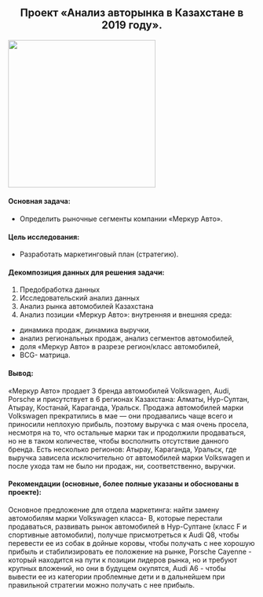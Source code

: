 <h2 align="center">Проект «Анализ авторынка в Казахстане в 2019 году». </h2>
<img widht="100" height="300" src="https://celes.club/pictures/uploads/posts/2023-06/1687462339_celes-club-p-mekhanik-risunok-risunok-krasivo-57.jpg">

#### Основная задача:
- Определить рыночные сегменты компании «Меркур Авто».
#### Цель исследования:
- Разработать маркетинговый план (стратегию).

  
#### Декомпозиция данных для решения задачи:

1. Предобработка данных
2. Исследовательский анализ данных
3. Анализ рынка автомобилей Казахстана
4. Анализ позиции «Меркур Авто»: внутренняя и внешняя среда:
- динамика продаж, динамика выручки,
- анализ региональных продаж, анализ сегментов автомобилей,
- доля «Меркур Авто» в разрезе регион/класс автомобилей,
- BCG- матрица.

 #### Вывод:
«Меркур Авто» продает 3 бренда автомобилей Volkswagen, Audi, Porsche и присутствует в 6 регионах Казахстана: Алматы, Нур-Султан, Атырау, Костанай, Караганда, Уральск. 
Продажа автомобилей марки Volkswagen прекратились в мае — они продавались чаще всего и приносили неплохую прибыль, поэтому выручка с мая очень просела, несмотря на то, что остальные марки так и продолжили продаваться, но не в таком количестве, чтобы восполнить отсутствие данного бренда.
Есть несколько регионов: Атырау, Караганда, Уральск, где выручка зависела исключительно от автомобилей марки Volkswagen и после ухода там не было ни продаж, ни, соответственно, выручки.

 #### Рекомендации (основные, более полные указаны и обоснованы в проекте):
Основное предложение для отдела маркетинга: найти замену автомобилям марки Volkswagen класса- В, которые перестали продаваться, развивать рынок автомобилей в Нур-Султане (класс F и спортивные автомобили), получше присмотреться к Audi Q8, чтобы перевести ее из собак в дойные коровы, чтобы получать с нее хорошую прибыль и стабилизировать ее положение на рынке, Porsche Cayenne - который находится на пути к позиции лидеров рынка, но и требуют крупных вложений, но они в будущем окупятся, Audi A6 - чтобы вывести ее из категории проблемные дети и в дальнейшем при правильной стратегии можно получать с нее прибыль.
